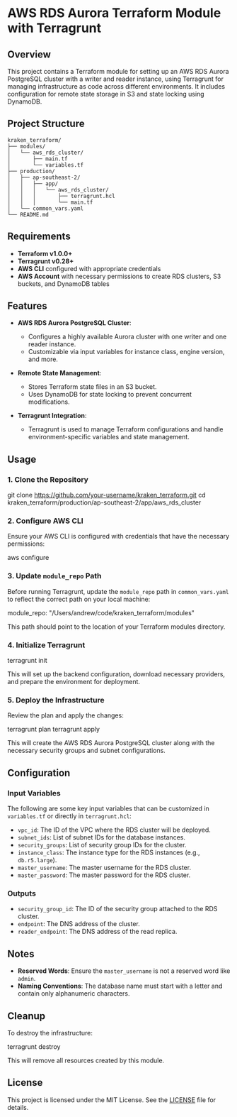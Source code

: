 
# AWS RDS Aurora Terraform Module with Terragrunt

## Overview

This project contains a Terraform module for setting up an AWS RDS Aurora PostgreSQL cluster with a writer and reader instance, using Terragrunt for managing infrastructure as code across different environments. It includes configuration for remote state storage in S3 and state locking using DynamoDB.

## Project Structure

```
kraken_terraform/
├── modules/
│   └── aws_rds_cluster/
│       ├── main.tf
│       └── variables.tf
├── production/
│   ├── ap-southeast-2/
│   │   ├── app/
│   │   │   └── aws_rds_cluster/
│   │   │       ├── terragrunt.hcl
│   │   │       └── main.tf
│   └── common_vars.yaml
└── README.md
```

## Requirements

- **Terraform v1.0.0+**
- **Terragrunt v0.28+**
- **AWS CLI** configured with appropriate credentials
- **AWS Account** with necessary permissions to create RDS clusters, S3 buckets, and DynamoDB tables

## Features

- **AWS RDS Aurora PostgreSQL Cluster**:
  - Configures a highly available Aurora cluster with one writer and one reader instance.
  - Customizable via input variables for instance class, engine version, and more.
  
- **Remote State Management**:
  - Stores Terraform state files in an S3 bucket.
  - Uses DynamoDB for state locking to prevent concurrent modifications.

- **Terragrunt Integration**:
  - Terragrunt is used to manage Terraform configurations and handle environment-specific variables and state management.

## Usage

### 1. Clone the Repository


git clone https://github.com/your-username/kraken_terraform.git
cd kraken_terraform/production/ap-southeast-2/app/aws_rds_cluster


### 2. Configure AWS CLI

Ensure your AWS CLI is configured with credentials that have the necessary permissions:


aws configure


### 3. Update `module_repo` Path

Before running Terragrunt, update the `module_repo` path in `common_vars.yaml` to reflect the correct path on your local machine:


module_repo: "/Users/andrew/code/kraken_terraform/modules"


This path should point to the location of your Terraform modules directory.

### 4. Initialize Terragrunt


terragrunt init


This will set up the backend configuration, download necessary providers, and prepare the environment for deployment.

### 5. Deploy the Infrastructure

Review the plan and apply the changes:

terragrunt plan
terragrunt apply


This will create the AWS RDS Aurora PostgreSQL cluster along with the necessary security groups and subnet configurations.

## Configuration

### Input Variables

The following are some key input variables that can be customized in `variables.tf` or directly in `terragrunt.hcl`:

- `vpc_id`: The ID of the VPC where the RDS cluster will be deployed.
- `subnet_ids`: List of subnet IDs for the database instances.
- `security_groups`: List of security group IDs for the cluster.
- `instance_class`: The instance type for the RDS instances (e.g., `db.r5.large`).
- `master_username`: The master username for the RDS cluster.
- `master_password`: The master password for the RDS cluster.

### Outputs

- `security_group_id`: The ID of the security group attached to the RDS cluster.
- `endpoint`: The DNS address of the cluster.
- `reader_endpoint`: The DNS address of the read replica.

## Notes

- **Reserved Words**: Ensure the `master_username` is not a reserved word like `admin`.
- **Naming Conventions**: The database name must start with a letter and contain only alphanumeric characters.

## Cleanup

To destroy the infrastructure:

terragrunt destroy


This will remove all resources created by this module.

## License

This project is licensed under the MIT License. See the [LICENSE](LICENSE) file for details.

